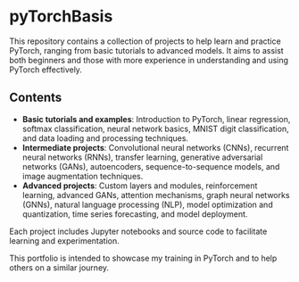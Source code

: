 # pyTorchBasis
 
This repository contains a collection of projects to help learn and practice PyTorch, ranging from basic tutorials to advanced models. It aims to assist both beginners and those with more experience in understanding and using PyTorch effectively.

## Contents

- **Basic tutorials and examples**: Introduction to PyTorch, linear regression, softmax classification, neural network basics, MNIST digit classification, and data loading and processing techniques.
- **Intermediate projects**: Convolutional neural networks (CNNs), recurrent neural networks (RNNs), transfer learning, generative adversarial networks (GANs), autoencoders, sequence-to-sequence models, and image augmentation techniques.
- **Advanced projects**: Custom layers and modules, reinforcement learning, advanced GANs, attention mechanisms, graph neural networks (GNNs), natural language processing (NLP), model optimization and quantization, time series forecasting, and model deployment.

Each project includes Jupyter notebooks and source code to facilitate learning and experimentation.

This portfolio is intended to showcase my training in PyTorch and to help others on a similar journey.
